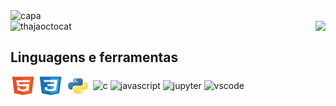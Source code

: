 <div>
</div>
<img  alt="capa"  src="https://user-images.githubusercontent.com/91037647/186550581-1650877a-ea33-4285-ab4a-eeba18a5ca1e.png")>
</div>

<br>
 
<div>
   <img height="220" width="220" alt="thajaoctocat" src="https://user-images.githubusercontent.com/91037647/134501766-594d1b78-2b8c-482f-bd28-d12277c93715.png")
   <a href="https://github.com/thajatakuma">
   <img  align="right" height="200" src="https://github-readme-stats.vercel.app/api?username=thajatakuma&show_icons=true&theme=tokyonight&include_all_commits=true&count_private=true"/>
 </div>
 
 
 <div style="display: inline_block">
   
  <h2 >Linguagens e ferramentas</h2>
  
  <img align="center" alt="html" height="30" width="40" src="https://raw.githubusercontent.com/devicons/devicon/master/icons/html5/html5-original.svg">
  <img align="center" alt="css" height="30" width="40" src="https://raw.githubusercontent.com/devicons/devicon/master/icons/css3/css3-original.svg">
  <img align="center" alt="python" height="30" width="40" src="https://raw.githubusercontent.com/devicons/devicon/master/icons/python/python-original.svg">
  <img align="center" alt="c" height="30" width="40" src="https://cdn.jsdelivr.net/gh/devicons/devicon/icons/c/c-plain.svg">
  <img align="center" alt="javascript" height="30" width="40" src="https://cdn.jsdelivr.net/gh/devicons/devicon/icons/javascript/javascript-original.svg">
  <img align="center" alt="jupyter" height="30" width="40" src="https://cdn.jsdelivr.net/gh/devicons/devicon/icons/jupyter/jupyter-original.svg">
  <img align="center" alt="vscode" height="30" width="40" src="https://cdn.jsdelivr.net/gh/devicons/devicon/icons/vscode/vscode-original.svg">
   
  
 <br>
 </div>

